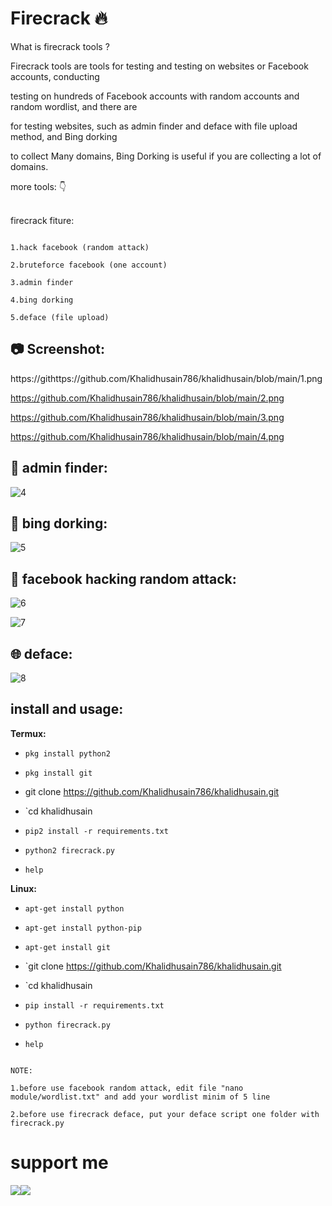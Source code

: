 # Firecrack :fire:

What is firecrack tools ?

Firecrack tools are tools for testing and testing on websites or Facebook accounts, conducting<br>

testing on hundreds of Facebook accounts with random accounts and random wordlist, and there are<br>

for testing websites, such as admin finder and deface with file upload method, and Bing dorking<br>

to collect Many domains, Bing Dorking is useful if you are collecting a lot of domains.<br>

more tools: :point_down:<br>

<br>firecrack fiture:<br>

```

1.hack facebook (random attack)

2.bruteforce facebook (one account)

3.admin finder

4.bing dorking

5.deface (file upload)

```

## :camera: Screenshot:

https://githttps://github.com/Khalidhusain786/khalidhusain/blob/main/1.png

https://github.com/Khalidhusain786/khalidhusain/blob/main/2.png

https://github.com/Khalidhusain786/khalidhusain/blob/main/3.png

https://github.com/Khalidhusain786/khalidhusain/blob/main/4.png
## :mag_right: admin finder:

![4](https://github.com/khalidhusain/Firecrack/blob/master/img/admin_pan.png)

## :page_with_curl: bing dorking:

![5](https://github.com/khalidhusain/Firecrack/blob/master/img/dorking.png)

## :game_die: facebook hacking random attack:

![6](https://github.com/khalidhusain/Firecrack/blob/master/img/random_1.png)

![7](https://github.com/khalidhusain/Firecrack/blob/master/img/random_2.png)

## :globe_with_meridians: deface:

![8](https://github.com/khalidhusain/Firecrack/blob/master/img/deface.png)

## install and usage:

**Termux:**

* `pkg install python2`

* `pkg install git`

* git clone https://github.com/Khalidhusain786/khalidhusain.git

* `cd khalidhusain

* `pip2 install -r requirements.txt`

* `python2 firecrack.py`

* `help`

**Linux:**

* `apt-get install python`

* `apt-get install python-pip`

* `apt-get install git`

* `git clone https://github.com/Khalidhusain786/khalidhusain.git

* `cd khalidhusain

* `pip install -r requirements.txt`

* `python firecrack.py`

* `help`

```

NOTE:

1.before use facebook random attack, edit file "nano module/wordlist.txt" and add your wordlist minim of 5 line

2.before use firecrack deface, put your deface script one folder with firecrack.py

```

# support me

<a href="Instagram/Khalidhusain786"><img src="Facebook/khalidhusain786"><img src="Telegram/khalidhusain786">

